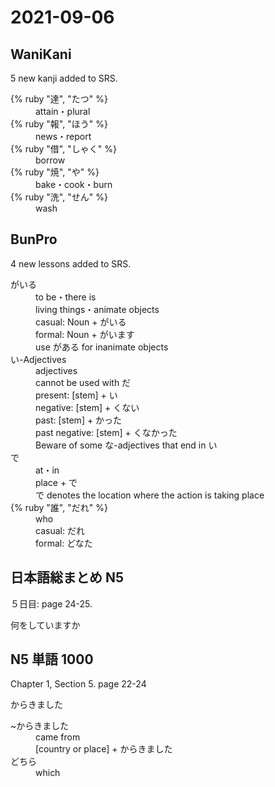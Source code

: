 # 2021-09-06

## WaniKani

5 new kanji added to SRS.

<dl>
  <div>
    <dt>{% ruby "達", "たつ" %}</dt>
    <dd>attain・plural</dd>
  </div>
  <div>
    <dt>{% ruby "報", "ほう" %}</dt>
    <dd>news・report</dd>
  </div>
  <div>
    <dt>{% ruby "借", "しゃく" %}</dt>
    <dd>borrow</dd>
  </div>
  <div>
    <dt>{% ruby "焼", "や" %}</dt>
    <dd>bake・cook・burn</dd>
  </div>
  <div>
    <dt>{% ruby "洗", "せん" %}</dt>
    <dd>wash</dd>
  </div>
</dl>

## BunPro

4 new lessons added to SRS.

<dl>
  <div>
    <dt>がいる</dt>
    <dd>to be・there is<dd>
    <dd>living things・animate objects</dd>
    <dd>casual: Noun + がいる</dd>
    <dd>formal: Noun + がいます</dd>
    <dd>use がある for inanimate objects</dd>
  </div>
  <div>
    <dt>い-Adjectives</dt>
    <dd>adjectives</dd>
    <dd>cannot be used with だ</dd>
    <dd>present: [stem] + い</dd>
    <dd>negative: [stem] + くない</dd>
    <dd>past: [stem] + かった</dd>
    <dd>past negative: [stem] + くなかった</dd>
    <dd>Beware of some な-adjectives that end in い</dd>
  </div>
  <div>
    <dt>で</dt>
    <dd>at・in</dd>
    <dd>place + で</dd>
    <dd>で denotes the location where the action is taking place</dd>
  </div>
  <div>
    <dt>{% ruby "誰", "だれ" %}</dt>
    <dd>who</dd>
    <dd>casual: だれ</dd>
    <dd>formal: どなた</dd>
  </div>
</dl>

## 日本語総まとめ N5

５日目: page 24-25.

何をしていますか

## N5 単語 1000

Chapter 1, Section 5. page 22-24

からきました

<dl>
  <div>
    <dt>~からきました</dt>
    <dd>came from</dd>
    <dd>[country or place] + からきました</dd>
  </div>
  <div>
    <dt>どちら</dt>
    <dd>which</dd>
  </div>
</dl>
